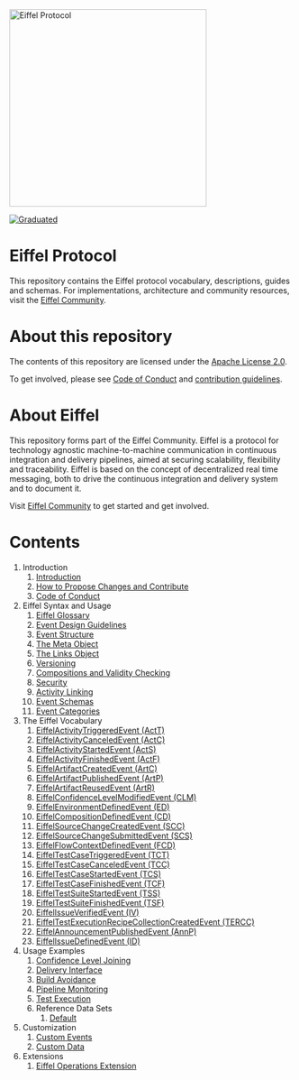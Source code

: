 <!---
   Copyright 2017-2022 Ericsson AB.
   For a full list of individual contributors, please see the commit history.

   Licensed under the Apache License, Version 2.0 (the "License");
   you may not use this file except in compliance with the License.
   You may obtain a copy of the License at

       http://www.apache.org/licenses/LICENSE-2.0

   Unless required by applicable law or agreed to in writing, software
   distributed under the License is distributed on an "AS IS" BASIS,
   WITHOUT WARRANTIES OR CONDITIONS OF ANY KIND, either express or implied.
   See the License for the specific language governing permissions and
   limitations under the License.
--->

<img src="./images/eiffel-protocol-logo.png" alt="Eiffel Protocol" width="350"/>

[![Graduated](https://img.shields.io/badge/Stage-Graduated-green)](https://github.com/eiffel-community/community/blob/master/PROJECT_LIFECYCLE.md#stage-graduated)

# Eiffel Protocol
This repository contains the Eiffel protocol vocabulary, descriptions, guides and schemas. For implementations, architecture and community resources, visit the [Eiffel Community](https://eiffel-community.github.io).

# About this repository
The contents of this repository are licensed under the [Apache License 2.0](./LICENSE).

To get involved, please see [Code of Conduct](https://github.com/eiffel-community/.github/blob/master/CODE_OF_CONDUCT.md) and [contribution guidelines](https://github.com/eiffel-community/.github/blob/master/CONTRIBUTING.md).

# About Eiffel
This repository forms part of the Eiffel Community. Eiffel is a protocol for technology agnostic machine-to-machine communication in continuous integration and delivery pipelines, aimed at securing scalability, flexibility and traceability. Eiffel is based on the concept of decentralized real time messaging, both to drive the continuous integration and delivery system and to document it.

Visit [Eiffel Community](https://eiffel-community.github.io) to get started and get involved.

# Contents
1. Introduction
   1. [Introduction](./introduction/introduction.md)
   1. [How to Propose Changes and Contribute](https://github.com/eiffel-community/.github/blob/master/CONTRIBUTING.md)
   1. [Code of Conduct](https://github.com/eiffel-community/.github/blob/master/CODE_OF_CONDUCT.md)
1. Eiffel Syntax and Usage
   1. [Eiffel Glossary](./eiffel-syntax-and-usage/glossary.md)
   1. [Event Design Guidelines](./eiffel-syntax-and-usage/event-design-guidelines.md)
   1. [Event Structure](./eiffel-syntax-and-usage/event-structure.md)
   1. [The Meta Object](./eiffel-syntax-and-usage/the-meta-object.md)
   1. [The Links Object](./eiffel-syntax-and-usage/the-links-object.md)
   1. [Versioning](./eiffel-syntax-and-usage/versioning.md)
   1. [Compositions and Validity Checking](./eiffel-syntax-and-usage/compositions-and-validity-checking.md)
   1. [Security](./eiffel-syntax-and-usage/security.md)
   1. [Activity Linking](./eiffel-syntax-and-usage/activity-linking.md)
   1. [Event Schemas](./eiffel-syntax-and-usage/event-schemas.md)
   1. [Event Categories](./eiffel-syntax-and-usage/event-categories.md)
1. The Eiffel Vocabulary
   1. [EiffelActivityTriggeredEvent (ActT)](./eiffel-vocabulary/EiffelActivityTriggeredEvent.md)
   1. [EiffelActivityCanceledEvent (ActC)](./eiffel-vocabulary/EiffelActivityCanceledEvent.md)
   1. [EiffelActivityStartedEvent (ActS)](./eiffel-vocabulary/EiffelActivityStartedEvent.md)
   1. [EiffelActivityFinishedEvent (ActF)](./eiffel-vocabulary/EiffelActivityFinishedEvent.md)
   1. [EiffelArtifactCreatedEvent (ArtC)](./eiffel-vocabulary/EiffelArtifactCreatedEvent.md)
   1. [EiffelArtifactPublishedEvent (ArtP)](./eiffel-vocabulary/EiffelArtifactPublishedEvent.md)
   1. [EiffelArtifactReusedEvent (ArtR)](./eiffel-vocabulary/EiffelArtifactReusedEvent.md)
   1. [EiffelConfidenceLevelModifiedEvent (CLM)](./eiffel-vocabulary/EiffelConfidenceLevelModifiedEvent.md)
   1. [EiffelEnvironmentDefinedEvent (ED)](./eiffel-vocabulary/EiffelEnvironmentDefinedEvent.md)
   1. [EiffelCompositionDefinedEvent (CD)](./eiffel-vocabulary/EiffelCompositionDefinedEvent.md)
   1. [EiffelSourceChangeCreatedEvent (SCC)](./eiffel-vocabulary/EiffelSourceChangeCreatedEvent.md)
   1. [EiffelSourceChangeSubmittedEvent (SCS)](./eiffel-vocabulary/EiffelSourceChangeSubmittedEvent.md)
   1. [EiffelFlowContextDefinedEvent (FCD)](./eiffel-vocabulary/EiffelFlowContextDefinedEvent.md)
   1. [EiffelTestCaseTriggeredEvent (TCT)](./eiffel-vocabulary/EiffelTestCaseTriggeredEvent.md)
   1. [EiffelTestCaseCanceledEvent (TCC)](./eiffel-vocabulary/EiffelTestCaseCanceledEvent.md)
   1. [EiffelTestCaseStartedEvent (TCS)](./eiffel-vocabulary/EiffelTestCaseStartedEvent.md)
   1. [EiffelTestCaseFinishedEvent (TCF)](./eiffel-vocabulary/EiffelTestCaseFinishedEvent.md)
   1. [EiffelTestSuiteStartedEvent (TSS)](./eiffel-vocabulary/EiffelTestSuiteStartedEvent.md)
   1. [EiffelTestSuiteFinishedEvent (TSF)](./eiffel-vocabulary/EiffelTestSuiteFinishedEvent.md)
   1. [EiffelIssueVerifiedEvent (IV)](./eiffel-vocabulary/EiffelIssueVerifiedEvent.md)
   1. [EiffelTestExecutionRecipeCollectionCreatedEvent (TERCC)](./eiffel-vocabulary/EiffelTestExecutionRecipeCollectionCreatedEvent.md)
   1. [EiffelAnnouncementPublishedEvent (AnnP)](./eiffel-vocabulary/EiffelAnnouncementPublishedEvent.md)
   1. [EiffelIssueDefinedEvent (ID)](./eiffel-vocabulary/EiffelIssueDefinedEvent.md)
1. Usage Examples
   1. [Confidence Level Joining](./usage-examples/confidence-level-joining.md)
   1. [Delivery Interface](./usage-examples/delivery-interface.md)
   1. [Build Avoidance](./usage-examples/build-avoidance.md)
   1. [Pipeline Monitoring](./usage-examples/pipeline-monitoring.md)
   1. [Test Execution](./usage-examples/test-execution.md)
   1. Reference Data Sets
      1. [Default](./usage-examples/reference-data-sets/default.md)
1. Customization
   1. [Custom Events](./customization/custom-events.md)
   1. [Custom Data](./customization/custom-data.md)
1. Extensions
   1. [Eiffel Operations Extension](https://github.com/Ericsson/eiffel-operations-extension)
